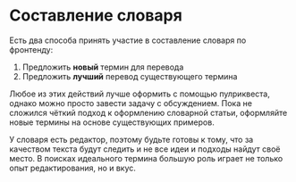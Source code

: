 # Составление словаря

Есть два способа принять участие в составление словаря по фронтенду:

1. Предложить **новый** термин для перевода
2. Предложить **лучший** перевод существующего термина

Любое из этих действий лучше оформить с помощью пулриквеста, однако можно просто завести задачу с обсуждением. Пока не сложился чёткий подход к оформлению словарной статьи, оформляйте новые термины на основе существующих примеров.

У словаря есть редактор, поэтому будьте готовы к тому, что за качеством текста будут следить и не все идеи и подходы найдут своё место. В поисках идеального термина большую роль играет не только опыт редактирования, но и вкус.